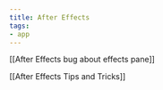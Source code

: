 ```yaml
---
title: After Effects
tags: 
- app
---
```










[[After Effects bug about effects pane]]



[[After Effects Tips and Tricks]]




